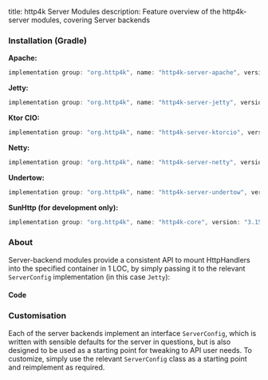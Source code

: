 title: http4k Server Modules
description: Feature overview of the http4k-server modules, covering Server backends

### Installation (Gradle)

**Apache:**

```groovy
implementation group: "org.http4k", name: "http4k-server-apache", version: "3.154.1"
```

**Jetty:**

```groovy
implementation group: "org.http4k", name: "http4k-server-jetty", version: "3.154.1"
```

**Ktor CIO:**

```groovy
implementation group: "org.http4k", name: "http4k-server-ktorcio", version: "3.154.1"
```

**Netty:**

```groovy
implementation group: "org.http4k", name: "http4k-server-netty", version: "3.154.1"
```

**Undertow:**

```groovy
implementation group: "org.http4k", name: "http4k-server-undertow", version: "3.154.1"
```

**SunHttp (for development only):**

```groovy
implementation group: "org.http4k", name: "http4k-core", version: "3.154.1"
```

### About
Server-backend modules provide a consistent API to mount HttpHandlers into the specified container in 1 LOC, by 
simply passing it to the relevant `ServerConfig` implementation (in this case `Jetty`):

#### Code [<img class="octocat"/>](https://github.com/http4k/http4k/blob/master/src/docs/guide/modules/servers/example_http.kt)
<script src="https://gist-it.appspot.com/https://github.com/http4k/http4k/blob/master/src/docs/guide/modules/servers/example_http.kt"></script>

### Customisation
Each of the server backends implement an interface `ServerConfig`, which is written with sensible defaults for the server in questions, 
but is also designed to be used as a starting point for tweaking to API user needs. To customize, simply use the relevant `ServerConfig` 
class as a starting point and reimplement as required.
